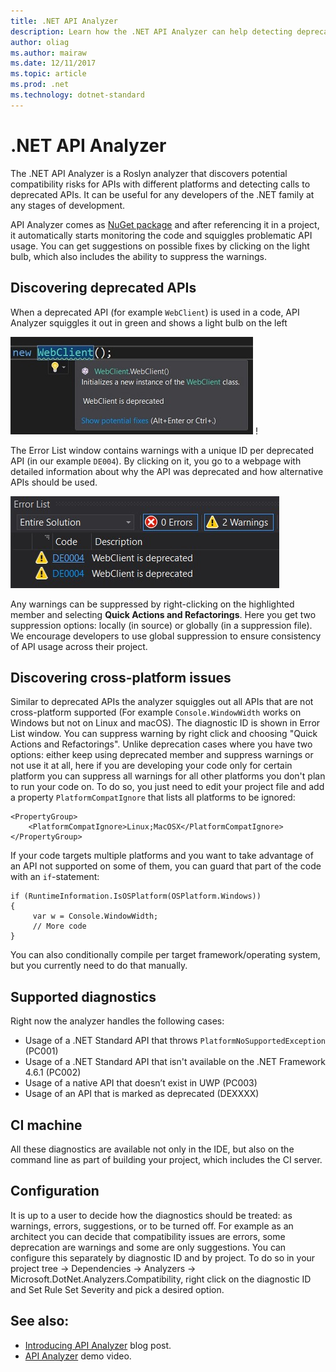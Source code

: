 ```yaml
---
title: .NET API Analyzer
description: Learn how the .NET API Analyzer can help detecting deprecated APIs and platform compatibility issues.
author: oliag
ms.author: mairaw
ms.date: 12/11/2017
ms.topic: article
ms.prod: .net
ms.technology: dotnet-standard
---
```


# .NET API Analyzer

The .NET API Analyzer is a Roslyn analyzer that discovers potential compatibility risks for APIs with different platforms and detecting calls to deprecated APIs. It can be useful for any developers of the .NET family at any stages of development.

API Analyzer comes as [NuGet package](https://www.nuget.org/packages/Microsoft.DotNet.Analyzers.Compatibility/) and after referencing it in a project, it automatically starts monitoring the code and squiggles problematic API usage. You can get suggestions on possible fixes by clicking on the light bulb, which also includes the ability to suppress the warnings.

## Discovering deprecated APIs
When a deprecated API (for example `WebClient`) is used in a code, API Analyzer squiggles it out in green and shows a light bulb on the left

![](media/api-analyzer/green-squiggle.jpg) !

The Error List window contains warnings with a unique ID per deprecated API (in our example `DE004`). By clicking on it, you go to a webpage with detailed information about why the API was deprecated and how alternative APIs should be used.

![](media/api-analyzer/warnings.jpg)

Any warnings can be suppressed by right-clicking on the highlighted member and selecting **Quick Actions and Refactorings**. Here you get two suppression options: locally (in source) or globally (in a suppression file). We encourage developers to use global suppression to ensure consistency of API usage across their project.

## Discovering cross-platform issues
Similar to deprecated APIs the analyzer squiggles out all APIs that are not cross-platform supported (For example `Console.WindowWidth` works on Windows but not on Linux and macOS). The diagnostic ID is shown in Error List window. You can suppress warning by right click and choosing "Quick Actions and Refactorings". Unlike deprecation cases where you have two options: either keep using deprecated member and suppress warnings or not use it at all, here if you are developing your code only for certain platform you can suppress all warnings for all other  platforms you don't plan to run your code on. To do so, you just need to edit your project file and add a property `PlatformCompatIgnore` that lists all platforms to be ignored:
```
<PropertyGroup>
    <PlatformCompatIgnore>Linux;MacOSX</PlatformCompatIgnore>
</PropertyGroup>
```
If your code targets multiple platforms and you want to take advantage of an API not supported on some of them, you can guard that part of the code with an `if`-statement:

```CSharp
if (RuntimeInformation.IsOSPlatform(OSPlatform.Windows))
{
     var w = Console.WindowWidth;
     // More code
}
```
You can also conditionally compile per target framework/operating system, but you currently need to do that manually.

## Supported diagnostics
Right now the analyzer handles the following cases:
* Usage of a .NET Standard API that throws `PlatformNoSupportedException` (PC001)
* Usage of a .NET Standard API that isn't available on the .NET Framework 4.6.1 (PC002)
* Usage of a native API that doesn’t exist in UWP (PC003)
* Usage of an API that is marked as deprecated (DEXXXX)

## CI machine
All these diagnostics are available not only in the IDE, but also on the command line as part of building your project, which includes the CI server.

## Configuration
It is up to a user to decide how the diagnostics should be treated: as warnings, errors, suggestions, or to be turned off. For example as an architect you can decide that compatibility issues are errors, some deprecation are warnings and some are only suggestions. You can configure this separately by diagnostic ID and by project. To do so in your project tree -> Dependencies -> Analyzers -> Microsoft.DotNet.Analyzers.Compatibility, right click on the diagnostic ID and Set Rule Set Severity and pick a desired option. 

## See also:
* [Introducing API Analyzer](https://blogs.msdn.microsoft.com/dotnet/2017/10/31/introducing-api-analyzer/) blog post.
* [API Analyzer](https://youtu.be/eeBEahYXGd0) demo video.